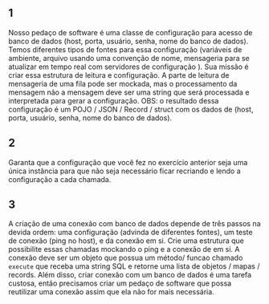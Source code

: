 
## 1

Nosso pedaço de software é uma classe de configuração para acesso de banco de dados (host, porta, usuário, senha, nome do banco de dados). Temos diferentes tipos de fontes para essa configuração (variáveis de ambiente, arquivo usando uma convenção de nome, mensageria para se atualizar em tempo real com servidores de configuração ). Sua missão é criar essa estrutura de leitura e configuração. A parte de leitura de mensageria de uma fila pode ser mockada, mas o processamento da mensagem não a mensagem deve ser uma string que será processada e interpretada para gerar a configuração.
OBS: o resultado dessa configuração é um POJO / JSON / Record / struct com os dados de (host, porta, usuário, senha, nome do banco de dados).

## 2 

Garanta que a configuração que você fez no exercício anterior seja uma única instância para que não seja necessário ficar recriando e lendo a configuração a cada chamada.

## 3

A criação de uma conexão com banco de dados depende de três passos na devida ordem: uma configuração (advinda de diferentes fontes), um teste de conexão (ping no host), e da conexão em si. Crie uma estrutura que possibilite essas chamadas mockando o ping e a conexão de em si. A conexão deve ser um objeto que possua um método/ funcao chamado `execute` que receba uma string SQL e retorne uma lista de objetos / mapas / records.
Além disso, criar conexão com um banco de dados é uma tarefa custosa, então precisamos criar um pedaço de software que possa reutilizar uma conexão assim que ela não for mais necessária.
